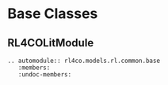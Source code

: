 # Base Classes

## RL4COLitModule

```{eval-rst}
.. automodule:: rl4co.models.rl.common.base
   :members:
   :undoc-members:
```